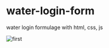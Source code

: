 # water-login-form
water login formulage with html, css, js

![first](https://user-images.githubusercontent.com/101707516/234232137-ab3c6979-b25b-404f-a9fd-c24a78f3f3fe.png)

